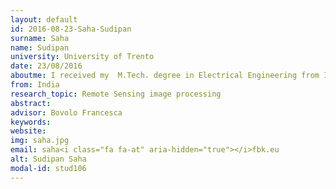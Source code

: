 ```yaml
---
layout: default 
id: 2016-08-23-Saha-Sudipan
surname: Saha
name: Sudipan
university: University of Trento
date: 23/08/2016
aboutme: I received my  M.Tech. degree in Electrical Engineering from Indian Institute of Technology Bombay, India in 2014 where I researched on medical image processing. Following that, I worked as a computational nano mask technology engineer at Taiwan Semiconductor Manufacturing Company Limited, Taiwan (2015-2016). Currently I am a PhD student at Remote Sensing for Digital Earth (RSDE) group of FBK working under supervision of Francesca Bovolo and Lorenzo Bruzzone (University of Trento). I am researching on detection of changes from high resolution optical satellite images. Recently deep learning methods have exhibited state-of-the-art performance in many computer vision tasks. Taking that cue, I am investigating whether deep learning techniques can be exploited for remote sensing change detection. 
from: India
research_topic: Remote Sensing image processing
abstract: 
advisor: Bovolo Francesca
keywords: 
website: 
img: saha.jpg
email: saha<i class="fa fa-at" aria-hidden="true"></i>fbk.eu
alt: Sudipan Saha
modal-id: stud106
---
```

